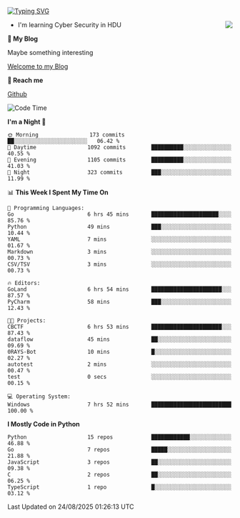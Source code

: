 [![Typing SVG](https://readme-typing-svg.herokuapp.com?font=Fira+Code&pause=1000&random=false&width=450&height=60&lines=Hello+%F0%9F%91%8B%F0%9F%8F%BB;I'm+JBNRZ)](https://git.io/typing-svg)

<a href="#">
  <img align="right" src="https://github-readme-stats.vercel.app/api?username=JBNRZ&show_icons=true&bg_color=15,f2f7fd,E0EAFC" />
</a>

- I'm learning Cyber Security in HDU

 **🌱 My Blog**

Maybe something interesting

[Welcome to my Blog](https://jbnrz.com.cn/)

 **💬 Reach me** 

[Github](https://github.com/JBNRZ)


<!--START_SECTION:waka-->
![Code Time](http://img.shields.io/badge/Code%20Time-1%2C375%20hrs%208%20mins-blue)

**I'm a Night 🦉** 

```text
🌞 Morning                173 commits         ██░░░░░░░░░░░░░░░░░░░░░░░   06.42 % 
🌆 Daytime                1092 commits        ██████████░░░░░░░░░░░░░░░   40.55 % 
🌃 Evening                1105 commits        ██████████░░░░░░░░░░░░░░░   41.03 % 
🌙 Night                  323 commits         ███░░░░░░░░░░░░░░░░░░░░░░   11.99 % 
```


📊 **This Week I Spent My Time On** 

```text
💬 Programming Languages: 
Go                       6 hrs 45 mins       █████████████████████░░░░   85.76 % 
Python                   49 mins             ███░░░░░░░░░░░░░░░░░░░░░░   10.44 % 
YAML                     7 mins              ░░░░░░░░░░░░░░░░░░░░░░░░░   01.67 % 
Markdown                 3 mins              ░░░░░░░░░░░░░░░░░░░░░░░░░   00.73 % 
CSV/TSV                  3 mins              ░░░░░░░░░░░░░░░░░░░░░░░░░   00.73 % 

🔥 Editors: 
GoLand                   6 hrs 54 mins       ██████████████████████░░░   87.57 % 
PyCharm                  58 mins             ███░░░░░░░░░░░░░░░░░░░░░░   12.43 % 

🐱‍💻 Projects: 
CBCTF                    6 hrs 53 mins       ██████████████████████░░░   87.43 % 
dataflow                 45 mins             ██░░░░░░░░░░░░░░░░░░░░░░░   09.69 % 
0RAYS-Bot                10 mins             █░░░░░░░░░░░░░░░░░░░░░░░░   02.27 % 
autotest                 2 mins              ░░░░░░░░░░░░░░░░░░░░░░░░░   00.47 % 
test                     0 secs              ░░░░░░░░░░░░░░░░░░░░░░░░░   00.15 % 

💻 Operating System: 
Windows                  7 hrs 52 mins       █████████████████████████   100.00 % 
```

**I Mostly Code in Python** 

```text
Python                   15 repos            ████████████░░░░░░░░░░░░░   46.88 % 
Go                       7 repos             █████░░░░░░░░░░░░░░░░░░░░   21.88 % 
JavaScript               3 repos             ██░░░░░░░░░░░░░░░░░░░░░░░   09.38 % 
C                        2 repos             ██░░░░░░░░░░░░░░░░░░░░░░░   06.25 % 
TypeScript               1 repo              █░░░░░░░░░░░░░░░░░░░░░░░░   03.12 % 
```




 Last Updated on 24/08/2025 01:26:13 UTC
<!--END_SECTION:waka-->
